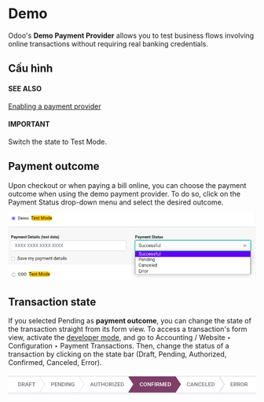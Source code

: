 # Demo

Odoo's **Demo Payment Provider** allows you to test business flows involving online transactions
without requiring real banking credentials.

## Cấu hình

#### SEE ALSO
[Enabling a payment provider](./#payment-providers-add-new)

#### IMPORTANT
Switch the state to Test Mode.

## Payment outcome

Upon checkout or when paying a bill online, you can choose the payment outcome when using the demo
payment provider. To do so, click on the Payment Status drop-down menu and select the
desired outcome.

![Payment status outcomes.](../../../.gitbook/assets/demo-payment-outcome.png)

## Transaction state

If you selected Pending as **payment outcome**, you can change the state of the
transaction straight from its form view. To access a transaction's form view, activate the
[developer mode](../../general/developer_mode.md#developer-mode), and go to Accounting / Website ‣
Configuration ‣ Payment Transactions. Then, change the status of a transaction by clicking on the
state bar (Draft, Pending, Authorized, Confirmed, Canceled, Error).

![Thanh trạng thái giao dịch](../../../.gitbook/assets/demo-view-form.png)
